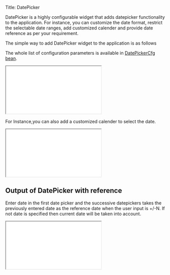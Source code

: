 Title: DatePicker

DatePicker is a highly configurable widget that adds datepicker functionality to the application. For instance, you can customize the date format, restrict the selectable date ranges, add customized calender and provide date reference as per your requirement.

The simple way to add DatePicker widget to the application is as follows

<script src='%SNIPPETS_SERVER_URL%/snippets/github.com/ariatemplates/documentation-code/snippets/widgets/datepicker/Snippet.tpl?tag=wgtDatePickerSimple&lang=at&outdent=true'></script>

The whole list of configuration parameters is available in [DatePickerCfg bean](http://ariatemplates.com/api/#aria.widgets.CfgBeans:DatePickerCfg ).

<iframe class='samples' src='%SNIPPETS_SERVER_URL%/samples/github.com/ariatemplates/documentation-code/samples/widgets/datepicker/' ></iframe>

For Instance,you can also add a customized calender to select the date.

<script src='%SNIPPETS_SERVER_URL%/snippets/github.com/ariatemplates/documentation-code/snippets/widgets/datepicker/Snippet.tpl?tag=wgtDatePickerCustom&lang=at&outdent=true'></script>

<iframe class='samples' src='%SNIPPETS_SERVER_URL%/samples/github.com/ariatemplates/documentation-code/samples/widgets/datepicker/customized/' ></iframe>

## Output of DatePicker with reference
Enter date in the first date picker and the successive datepickers takes the previously entered date as the reference date when the user input is +/-N. If not date is specified then current date will be taken into account.

<iframe class='samples' src='%SNIPPETS_SERVER_URL%/samples/github.com/ariatemplates/documentation-code/samples/widgets/datepicker/reference/' ></iframe>